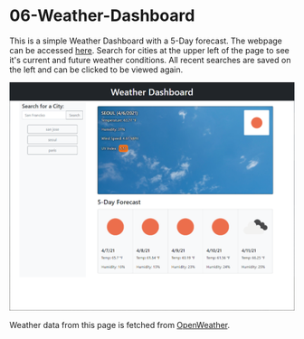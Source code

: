 # 06-Weather-Dashboard

This is a simple Weather Dashboard with a 5-Day forecast. The webpage can be accessed [here](https://markkhoo.github.io/06-Weather-Dashboard/). Search for cities at the upper left of the page to see it's current and future weather conditions. All recent searches are saved on the left and can be clicked to be viewed again.

![Weather-Dashboard](./assets/images/ReadMe.png)

Weather data from this page is fetched from [OpenWeather](https://openweathermap.org/).